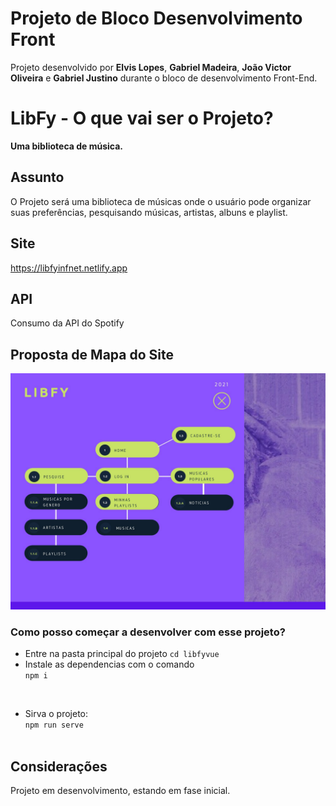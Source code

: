 # Projeto de Bloco Desenvolvimento Front

Projeto desenvolvido por **Elvis Lopes**, **Gabriel Madeira**, **João Victor Oliveira** e **Gabriel Justino** durante o bloco de desenvolvimento Front-End.

# LibFy - O que vai ser o Projeto?

**Uma biblioteca de música.**



## Assunto

O Projeto será uma biblioteca de músicas onde o usuário pode organizar suas preferências, pesquisando músicas, artistas, albuns e playlist.

## Site

https://libfyinfnet.netlify.app

## API

Consumo da API do Spotify

## Proposta de Mapa do Site

![Mapa do Site](https://github.com/21E221E3GRPEDS01C2N2P1/Libfy/blob/main/Mapa_Site.jpg?raw=true)

### Como posso começar a desenvolver com esse projeto?
* Entre na pasta principal do projeto `cd libfyvue`
* Instale as dependencias com o comando
<br/> `npm i` <br/>
<br/>

- Sirva o projeto:
<br/> `npm run serve` <br/> <br/>

## Considerações

Projeto em desenvolvimento, estando em fase inicial. 
